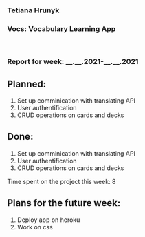 <h3>Tetiana Hrunyk</h3>
<h3>Vocs: Vocabulary Learning App</h3>
<br>
<h3>Report for week: __.__.2021-__.__.2021</h3>

<div>
<h2>Planned:</h2>
    <ol>
        <li>Set up comminication with translating API</li>
        <li>User authentification</li>
        <li>CRUD operations on cards and decks</li>
    </ol>
</div>

<div>
<h2>Done:</h2>
    <ol>
        <li>Set up comminication with translating API</li>
        <li>User authentification</li>
        <li>CRUD operations on cards and decks</li>
    </ol>
</div>



<div>
<p>Time spent on the project this week: 8</p>
</div>

<div>
<h2>Plans for the future week:</h2>
    <ol>
        <li>Deploy app on heroku</li>
        <li>Work on css</li>
    </ol>
</div>
